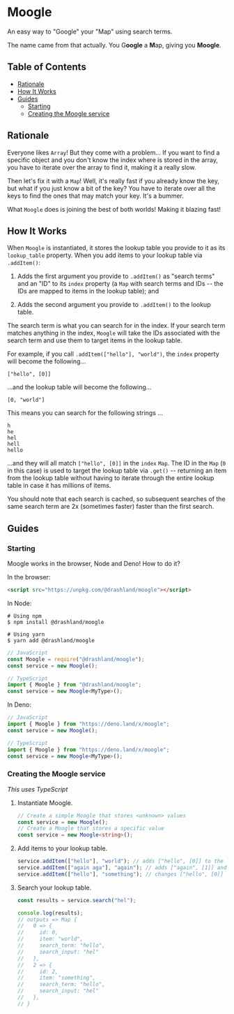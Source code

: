 # Moogle

An easy way to "Google" your "Map" using search terms.

The name came from that actually. You G**oogle** a **M**ap, giving you
**Moogle**.

## Table of Contents

- [Rationale](#rationale)
- [How It Works](#how-it-works)
- [Guides](#guides)
  - [Starting](#starting)
  - [Creating the Moogle service](#creating-the-moogle-service)

## Rationale

Everyone likes `Array`! But they come with a problem... If you want to find a
specific object and you don't know the index where is stored in the array, you
have to iterate over the array to find it, making it a really slow.

Then let's fix it with a `Map`! Well, it's really fast if you already know the
key, but what if you just know a bit of the key? You have to iterate over all
the keys to find the ones that may match your key. It's a bummer.

What `Moogle` does is joining the best of both worlds! Making it blazing fast!

## How It Works

When `Moogle` is instantiated, it stores the lookup table you provide to it as
its `lookup_table` property. When you add items to your lookup table via
`.addItem()`:

1. Adds the first argument you provide to `.addItem()` as "search terms" and an
   "ID" to its `index` property (a `Map` with search terms and IDs -- the IDs
   are mapped to items in the lookup table); and

2. Adds the second argument you provide to `.addItem()` to the lookup table.

The search term is what you can search for in the index. If your search term
matches anything in the index, `Moogle` will take the IDs associated
with the search term and use them to target items in the lookup table.

For example, if you call `.addItem(["hello"], "world")`, the `index` property
will become the following...

   ```
   ["hello", [0]]
   ```

...and the lookup table will become the following...

   ```
   [0, "world"]
   ```

This means you can search for the following strings ...

   ```
   h
   he
   hel
   hell
   hello
   ```

...and they will all match `["hello", [0]]` in the `index` `Map`. The ID in
the `Map` (`0` in this case) is used to target the lookup table via `.get()` --
returning an item from the lookup table without having to iterate through the
entire lookup table in case it has millions of items.

You should note that each search is cached, so subsequent searches of the same
search term are 2x (sometimes faster) faster than the first search.

## Guides

### Starting

Moogle works in the browser, Node and Deno! How to do it?

In the browser:

   ```html
   <script src="https://unpkg.com/@drashland/moogle"></script>
   ```

In Node:

   ```
   # Using npm
   $ npm install @drashland/moogle

   # Using yarn
   $ yarn add @drashland/moogle
   ```

   ```javascript
   // JavaScript
   const Moogle = require("@drashland/moogle");
   const service = new Moogle();
   ```

   ```typescript
   // TypeScript
   import { Moogle } from "@drashland/moogle";
   const service = new Moogle<MyType>();
   ```

In Deno:

   ```javascript
   // JavaScript
   import { Moogle } from "https://deno.land/x/moogle";
   const service = new Moogle();
   ```

   ```typescript
   // TypeScript
   import { Moogle } from "https://deno.land/x/moogle";
   const service = new Moogle<MyType>();
   ```

### Creating the Moogle service

*This uses TypeScript*

1. Instantiate Moogle.

   ```typescript
   // Create a simple Moogle that stores <unknown> values
   const service = new Moogle();
   // Create a Moogle that stores a specific value
   const service = new Moogle<string>();
   ```

2. Add items to your lookup table.

   ```typescript
   service.addItem(["hello"], "world"); // adds ["hello", [0]] to the index
   service.addItem(["again aga"], "again"); // adds ["again", [1]] and ["aga", [1]] to the index
   service.addItem(["hello"], "something"); // changes ["hello", [0]] to ["hello", [0,2]] in the index
   ```

3. Search your lookup table.

   ```typescript
   const results = service.search("hel");

   console.log(results);
   // outputs => Map {
   //   0 => {
   //     id: 0,
   //     item: "world",
   //     search_term: "hello",
   //     search_input: "hel"
   //   },
   //   2 => {
   //     id: 2,
   //     item: "something",
   //     search_term: "hello",
   //     search_input: "hel"
   //   },
   // }
   ```
